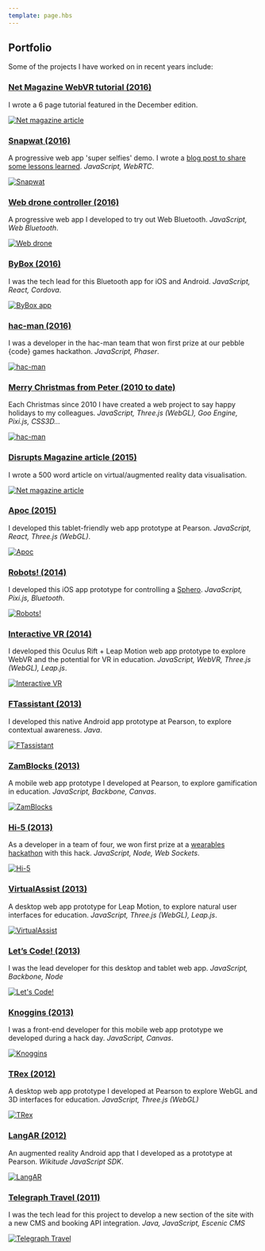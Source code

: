 ```yaml
---
template: page.hbs
---
```


## Portfolio

Some of the projects I have worked on in recent years include:

### [Net Magazine WebVR tutorial (2016)](https://www.myfavouritemagazines.co.uk/design/net-magazine-back-issues/net-december-2016-issue-287/)

I wrote a 6 page tutorial featured in the December edition.

[![Net magazine article](/images/pages/portfolio/net-mag-article.jpg)](https://www.myfavouritemagazines.co.uk/design/net-magazine-back-issues/net-december-2016-issue-287/)


### [Snapwat (2016)](https://github.com/samsunginternet/snapwat)

A progressive web app 'super selfies' demo. I wrote a [blog post to share some lessons learned](https://medium.com/samsung-internet-dev/things-i-learned-making-a-progressive-web-app-for-super-selfies-49e76d154e4f#.ou5dsn6r8). *JavaScript, WebRTC*.

[![Snapwat](/images/pages/portfolio/snapwat.png)](https://github.com/samsunginternet/snapwat)


### [Web drone controller (2016)](https://github.com/poshaughnessy/web-bluetooth-parrot-drone)

A progressive web app I developed to try out Web Bluetooth. *JavaScript, Web Bluetooth*.

[![Web drone](/images/pages/portfolio/web-drone.png)](https://github.com/poshaughnessy/web-bluetooth-parrot-drone)


### [ByBox (2016)](https://play.google.com/store/apps/details?id=com.bybox.stockonnect&hl=en_GB)

I was the tech lead for this Bluetooth app for iOS and Android. *JavaScript, React, Cordova*.

[![ByBox app](/images/pages/portfolio/ble-app.png)](https://play.google.com/store/apps/details?id=com.bybox.stockonnect&hl=en_GB)


### [hac-man (2016)](http://pebblecode.com/hac-man/)

I was a developer in the hac-man team that won first prize at our pebble {code} games hackathon. *JavaScript, Phaser*.

[![hac-man](/images/pages/portfolio/hac-man.png)](http://pebblecode.com/hac-man/)


### [Merry Christmas from Peter (2010 to date)](https://peter.christmas/)

Each Christmas since 2010 I have created a web project to say happy holidays to my colleagues. *JavaScript, 
Three.js (WebGL), Goo Engine, Pixi.js, CSS3D...*

[![hac-man](/images/pages/portfolio/christmas.png)](https://peter.christmas/)


### [Disrupts Magazine article (2015)](https://peteroshaughnessy.com/posts/solving-big-data-for-humans/)

I wrote a 500 word article on virtual/augmented reality data visualisation.

[![Net magazine article](/images/pages/portfolio/disrupt-mag-article.jpg)](https://peteroshaughnessy.com/posts/solving-big-data-for-humans/)


### [Apoc (2015)](http://labs.pearson.com/prototypes/apoc/)

I developed this tablet-friendly web app prototype at Pearson. *JavaScript, React, Three.js (WebGL)*.

[![Apoc](/images/pages/portfolio/apoc.png)](http://labs.pearson.com/prototypes/apoc/)


### [Robots! (2014)](http://labs.pearson.com/prototypes/robots/)

I developed this iOS app prototype for controlling a [Sphero](http://www.gosphero.com/). *JavaScript, Pixi.js, Bluetooth*.

[![Robots!](/images/pages/portfolio/robots2.png)](http://labs.pearson.com/prototypes/robots/)


### [Interactive VR (2014)](http://labs.pearson.com/prototypes/interactive-vr/)

I developed this Oculus Rift + Leap Motion web app prototype to explore WebVR and the potential for VR in education.
*JavaScript, WebVR, Three.js (WebGL), Leap.js*.

[![Interactive VR](/images/pages/portfolio/interactive-vr2.png)](http://labs.pearson.com/prototypes/interactive-vr/)


### [FTassistant (2013)](http://labs.pearson.com/prototypes/ftassistant/)

I developed this native Android app prototype at Pearson, to explore contextual awareness. *Java*.

[![FTassistant](/images/pages/portfolio/ftassistant2.png)](http://labs.pearson.com/prototypes/ftassistant/)


### [ZamBlocks (2013)](http://labs.pearson.com/prototypes/zamblocks-3/)

A mobile web app prototype I developed at Pearson, to explore gamification in education. *JavaScript, Backbone, Canvas*.

[![ZamBlocks](/images/pages/portfolio/zamblocks.png)](http://labs.pearson.com/prototypes/zamblocks-3/)


### [Hi-5 (2013)](http://labs.pearson.com/prototypes/hi-5/)

As a developer in a team of four, we won first prize at a [wearables hackathon](https://www.eventbrite.co.uk/e/google-glass-and-wearables-hackathon-tickets-9260154371)
with this hack. *JavaScript, Node, Web Sockets*.

[![Hi-5](/images/pages/portfolio/hi5.png)](http://labs.pearson.com/prototypes/hi-5/)


### [VirtualAssist (2013)](http://labs.pearson.com/prototypes/virtualassist/)

A desktop web app prototype for Leap Motion, to explore natural user interfaces for education. *JavaScript, 
Three.js (WebGL), Leap.js*.

[![VirtualAssist](/images/pages/portfolio/virtualassist.png)](http://labs.pearson.com/prototypes/virtualassist/)


### [Let’s Code! (2013)](http://labs.pearson.com/prototypes/lets-code/)

I was the lead developer for this desktop and tablet web app. *JavaScript, Backbone, Node*

[![Let's Code!](/images/pages/portfolio/letscode.png)](http://labs.pearson.com/prototypes/lets-code/)


### [Knoggins (2013)](http://labs.pearson.com/prototypes/knoggins/)

I was a front-end developer for this mobile web app prototype we developed during a hack day. *JavaScript, Canvas*.

[![Knoggins](/images/pages/portfolio/knoggins.png)](http://labs.pearson.com/prototypes/knoggins/)


### [TRex (2012)](http://labs.pearson.com/prototypes/trex/)

A desktop web app prototype I developed at Pearson to explore WebGL and 3D interfaces for education. *JavaScript, 
Three.js (WebGL)*

[![TRex](/images/pages/portfolio/trex.png)](http://labs.pearson.com/prototypes/trex/)


### [LangAR (2012)](http://labs.pearson.com/prototypes/langar-augmented-reality-talking-phrasebook/)

An augmented reality Android app that I developed as a prototype at Pearson. *Wikitude JavaScript SDK*.

[![LangAR](/images/pages/portfolio/langar.jpg)](http://labs.pearson.com/prototypes/langar-augmented-reality-talking-phrasebook/)


### [Telegraph Travel (2011)](http://www.telegraph.co.uk/travel/)

I was the tech lead for this project to develop a new section of the site with a new CMS and booking API integration. 
*Java, JavaScript, Escenic CMS*

[![Telegraph Travel](/images/pages/portfolio/telegraph-travel.png)](http://www.telegraph.co.uk/travel/)

